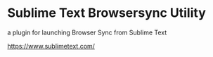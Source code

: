# Sublime Text Browsersync Utility
a plugin for launching Browser Sync from Sublime Text

https://www.sublimetext.com/

